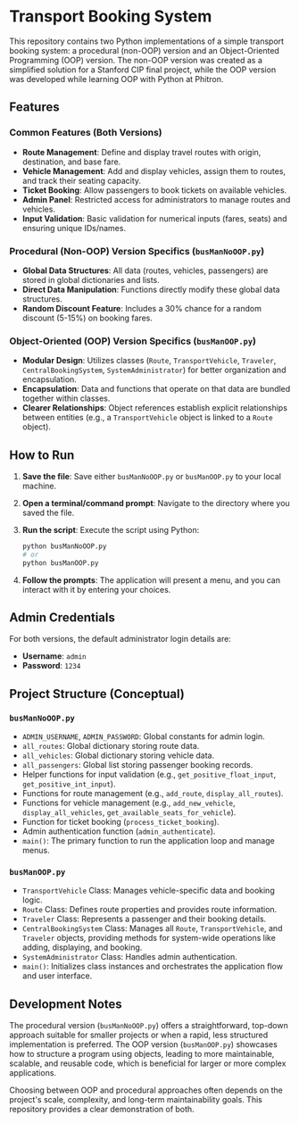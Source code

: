 # Transport Booking System

This repository contains two Python implementations of a simple transport booking system: a procedural (non-OOP) version and an Object-Oriented Programming (OOP) version. The non-OOP version was created as a simplified solution for a Stanford CIP final project, while the OOP version was developed while learning OOP with Python at Phitron.

## Features

### Common Features (Both Versions)

- **Route Management**: Define and display travel routes with origin, destination, and base fare.
- **Vehicle Management**: Add and display vehicles, assign them to routes, and track their seating capacity.
- **Ticket Booking**: Allow passengers to book tickets on available vehicles.
- **Admin Panel**: Restricted access for administrators to manage routes and vehicles.
- **Input Validation**: Basic validation for numerical inputs (fares, seats) and ensuring unique IDs/names.

### Procedural (Non-OOP) Version Specifics (`busManNoOOP.py`)

- **Global Data Structures**: All data (routes, vehicles, passengers) are stored in global dictionaries and lists.
- **Direct Data Manipulation**: Functions directly modify these global data structures.
- **Random Discount Feature**: Includes a 30% chance for a random discount (5-15%) on booking fares.

### Object-Oriented (OOP) Version Specifics (`busManOOP.py`)

- **Modular Design**: Utilizes classes (`Route`, `TransportVehicle`, `Traveler`, `CentralBookingSystem`, `SystemAdministrator`) for better organization and encapsulation.
- **Encapsulation**: Data and functions that operate on that data are bundled together within classes.
- **Clearer Relationships**: Object references establish explicit relationships between entities (e.g., a `TransportVehicle` object is linked to a `Route` object).

## How to Run

1.  **Save the file**: Save either `busManNoOOP.py` or `busManOOP.py` to your local machine.
2.  **Open a terminal/command prompt**: Navigate to the directory where you saved the file.
3.  **Run the script**: Execute the script using Python:

    ```bash
    python busManNoOOP.py
    # or
    python busManOOP.py
    ```

4.  **Follow the prompts**: The application will present a menu, and you can interact with it by entering your choices.

## Admin Credentials

For both versions, the default administrator login details are:

- **Username**: `admin`
- **Password**: `1234`

## Project Structure (Conceptual)

### `busManNoOOP.py`

- `ADMIN_USERNAME`, `ADMIN_PASSWORD`: Global constants for admin login.
- `all_routes`: Global dictionary storing route data.
- `all_vehicles`: Global dictionary storing vehicle data.
- `all_passengers`: Global list storing passenger booking records.
- Helper functions for input validation (e.g., `get_positive_float_input`, `get_positive_int_input`).
- Functions for route management (e.g., `add_route`, `display_all_routes`).
- Functions for vehicle management (e.g., `add_new_vehicle`, `display_all_vehicles`, `get_available_seats_for_vehicle`).
- Function for ticket booking (`process_ticket_booking`).
- Admin authentication function (`admin_authenticate`).
- `main()`: The primary function to run the application loop and manage menus.

### `busManOOP.py`

- `TransportVehicle` Class: Manages vehicle-specific data and booking logic.
- `Route` Class: Defines route properties and provides route information.
- `Traveler` Class: Represents a passenger and their booking details.
- `CentralBookingSystem` Class: Manages all `Route`, `TransportVehicle`, and `Traveler` objects, providing methods for system-wide operations like adding, displaying, and booking.
- `SystemAdministrator` Class: Handles admin authentication.
- `main()`: Initializes class instances and orchestrates the application flow and user interface.

## Development Notes

The procedural version (`busManNoOOP.py`) offers a straightforward, top-down approach suitable for smaller projects or when a rapid, less structured implementation is preferred. The OOP version (`busManOOP.py`) showcases how to structure a program using objects, leading to more maintainable, scalable, and reusable code, which is beneficial for larger or more complex applications.

Choosing between OOP and procedural approaches often depends on the project's scale, complexity, and long-term maintainability goals. This repository provides a clear demonstration of both.
